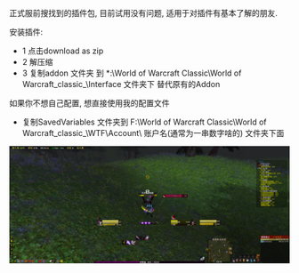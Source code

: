 正式服前搜找到的插件包, 目前试用没有问题, 适用于对插件有基本了解的朋友.

安装插件: 
* 1 点击download as zip 
* 2 解压缩
* 3 复制addon 文件夹 到 *:\World of Warcraft Classic\World of Warcraft\_classic_\Interface 文件夹下 替代原有的Addon

如果你不想自己配置, 想直接使用我的配置文件
* 复制SavedVariables 文件夹到  F:\World of Warcraft Classic\World of Warcraft\_classic_\WTF\Account\ 账户名(通常为一串数字啥的) 文件夹下面

![sample](https://github.com/ciaeric/Other/blob/master/Sample.jpg)
